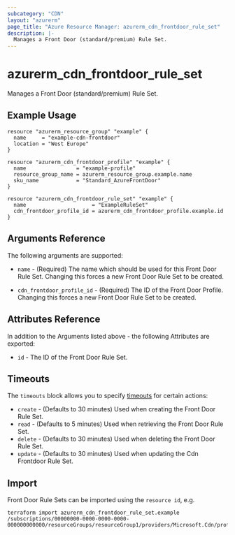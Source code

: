 ```yaml
---
subcategory: "CDN"
layout: "azurerm"
page_title: "Azure Resource Manager: azurerm_cdn_frontdoor_rule_set"
description: |-
  Manages a Front Door (standard/premium) Rule Set.
---
```


# azurerm_cdn_frontdoor_rule_set

Manages a Front Door (standard/premium) Rule Set.

## Example Usage

```hcl
resource "azurerm_resource_group" "example" {
  name     = "example-cdn-frontdoor"
  location = "West Europe"
}

resource "azurerm_cdn_frontdoor_profile" "example" {
  name                = "example-profile"
  resource_group_name = azurerm_resource_group.example.name
  sku_name            = "Standard_AzureFrontDoor"
}

resource "azurerm_cdn_frontdoor_rule_set" "example" {
  name                     = "ExampleRuleSet"
  cdn_frontdoor_profile_id = azurerm_cdn_frontdoor_profile.example.id
}
```

## Arguments Reference

The following arguments are supported:

* `name` - (Required) The name which should be used for this Front Door Rule Set. Changing this forces a new Front Door Rule Set to be created.

* `cdn_frontdoor_profile_id` - (Required) The ID of the Front Door Profile. Changing this forces a new Front Door Rule Set to be created.

## Attributes Reference

In addition to the Arguments listed above - the following Attributes are exported:

* `id` - The ID of the Front Door Rule Set.

## Timeouts

The `timeouts` block allows you to specify [timeouts](https://www.terraform.io/language/resources/syntax#operation-timeouts) for certain actions:

* `create` - (Defaults to 30 minutes) Used when creating the Front Door Rule Set.
* `read` - (Defaults to 5 minutes) Used when retrieving the Front Door Rule Set.
* `delete` - (Defaults to 30 minutes) Used when deleting the Front Door Rule Set.
* `update` - (Defaults to 30 minutes) Used when updating the Cdn Frontdoor Rule Set.

## Import

Front Door Rule Sets can be imported using the `resource id`, e.g.

```shell
terraform import azurerm_cdn_frontdoor_rule_set.example /subscriptions/00000000-0000-0000-0000-000000000000/resourceGroups/resourceGroup1/providers/Microsoft.Cdn/profiles/profile1/ruleSets/ruleSet1
```

